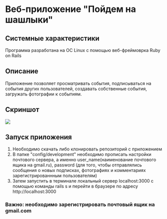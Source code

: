 # Веб-приложение "Пойдем на шашлыки"

## Системные характеристики
Программа разработана на ОС Linux с помощью веб-фреймоврка Ruby on Rails

## Описание
Приложение позволяет просматривать события, подписываться на события других пользователей, создавать собственные события, загружать фотографии к событиям.

## Скриншот
![](https://github.com/LanaBanana89/BBQ/tree/master/app/assets/images/Screenshot.png)

## Запуск приложения
1. Необходимо скачать либо клонировать репозиторий с приложением
2. В папке "config/development" необходимо прописать настройки почтового сервера, а именно
user_name(наименование почтового ящика на gmail.ru), password (для того, чтобы отправлялись
сообщения о новых подписках, фотографиях и комментариях зарегистрированнным пользователям)
3. Затем запустить в терминале локальный сервер localhost:3000 с помощью команды rails s 
и перейти в браузере по адресу http://localhost:3000

### Важно: необходимо зарегистрировать почтовый ящик на gmail.com

